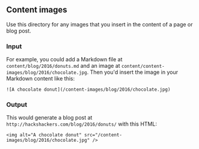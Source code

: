 ## Content images

Use this directory for any images that you insert in the content of a page or blog post.

### Input

For example, you could add a Markdown file at `content/blog/2016/donuts.md` and an image at `content/content-images/blog/2016/chocolate.jpg`. Then you'd insert the image in your Markdown content like this:

```
![A chocolate donut](/content-images/blog/2016/chocolate.jpg)
```

### Output

This would generate a blog post at `http://hackshackers.com/blog/2016/donuts/` with this HTML:

```
<img alt="A chocolate donut" src="/content-images/blog/2016/chocolate.jpg" />
```
